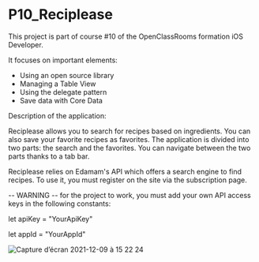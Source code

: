 # P10_Reciplease

This project is part of course #10 of the OpenClassRooms formation iOS Developer.

It focuses on important elements:

- Using an open source library
- Managing a Table View
- Using the delegate pattern
- Save data with Core Data

Description of the application:

Reciplease allows you to search for recipes based on ingredients. 
You can also save your favorite recipes as favorites.
The application is divided into two parts: the search and the favorites. 
You can navigate between the two parts thanks to a tab bar.

Reciplease relies on Edamam's API which offers a search engine to find recipes. To use it, you must register on the site via the subscription page.

-- WARNING -- for the project to work, you must add your own API access keys in the following constants:

let apiKey = "YourApiKey"

let appId = "YourAppId"




![Capture d’écran 2021-12-09 à 15 22 24](https://user-images.githubusercontent.com/78606895/146671455-22cc2a95-24b8-47e6-89ae-40d744f90365.png)
